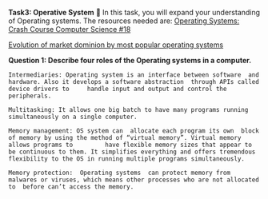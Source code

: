 **Task3: Operative System**
🤔 In this task, you will expand your understanding of Operating systems. The resources needed are:
[Operating Systems: Crash Course Computer Science #18](https://www.youtube.com/watch?v=26QPDBe-NB8&t=26s)

[Evolution of market dominion by most popular operating systems](https://www.youtube.com/watch?v=eJuvKn5j_kE)

**Question 1: Describe four roles of the Operating systems in a computer.**

    Intermediaries: Operating system is an interface between software  and hardware. Also it develops a software abstraction  through APIs called device drivers to     handle input and output and control the peripherals. 

    Multitasking: It allows one big batch to have many programs running simultaneously on a single computer.

    Memory management: OS system can  allocate each program its own  block of memory by using the method of “virtual memory”. Virtual memory allows programs to         have flexible memory sizes that appear to be continuous to them. It simplifies everything and offers tremendous flexibility to the OS in running multiple programs simultaneously.

    Memory protection:  Operating systems  can protect memory from malwares or viruses, which means other processes who are not allocated to  before can’t access the memory. 



